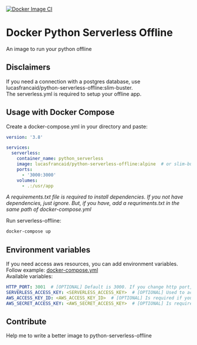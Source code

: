 [![Docker Image CI](https://github.com/lucasfrancaid/docker-python-serverless-offline/actions/workflows/docker-image.yml/badge.svg?branch=master)](https://github.com/lucasfrancaid/docker-python-serverless-offline/actions/workflows/docker-image.yml)

# Docker Python Serverless Offline
An image to run your python offline

## Disclaimers
If you need a connection with a postgres database, use lucasfrancaid/python-serverless-offline:slim-buster.  
The serverless.yml is required to setup your offline app.

## Usage with Docker Compose
Create a docker-compose.yml in your directory and paste:
```yml
version: '3.8'

services:
  serverless:
    container_name: python_serverless
    image: lucasfrancaid/python-serverless-offline:alpine  # or slim-buster 
    ports:
      - '3000:3000'
    volumes:
      - .:/usr/app
```

*A requirements.txt file is required to install dependencies. If you not have dependencies, just ignore. But, if you have, add a requriments.txt in the same path of docker-compose.yml*

Run serverless-offline:
```bash
docker-compose up
```

## Environment variables
If you need access aws resources, you can add environment variables. Follow example: [docker-compose.yml](./docker-compose.yml)  
Available variables:
```yml
HTTP_PORT: 3001  # [OPTIONAL] Default is 3000. If you change http port, you should change your port routing in docker-compose.yml
SERVERLESS_ACCESS_KEY: <SERVERLESS_ACCESS_KEY>  # [OPTIONAL] Used to access resources of serverless framework
AWS_ACCESS_KEY_ID: <AWS_ACCESS_KEY_ID>  # [OPTIONAL] Is required if you need use aws resources, e.g.: DynamoDB
AWS_SECRET_ACCESS_KEY: <AWS_SECRET_ACCESS_KEY>  # [OPTIONAL] Is required if you need use aws resources, e.g.: DynamoDB
```

## Contribute
Help me to write a better image to python-serverless-offline
